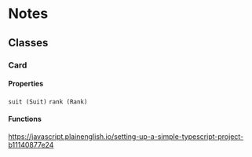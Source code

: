 # Notes

## Classes

### Card

#### Properties

`suit (Suit)`
`rank (Rank)`

#### Functions

<https://javascript.plainenglish.io/setting-up-a-simple-typescript-project-b11140877e24>
